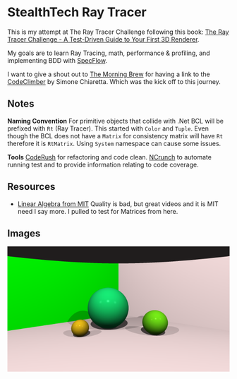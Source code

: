 # StealthTech Ray Tracer

This is my attempt at The Ray Tracer Challenge following this book: [The Ray Tracer Challenge - A Test-Driven Guide to Your First 3D Renderer](https://www.barnesandnoble.com/w/the-ray-tracer-challenge-jamis-buck/1127035142).

My goals are to learn Ray Tracing, math, performance & profiling, and implementing BDD with [SpecFlow](https://specflow.org/).

I want to give a shout out to [The Morning Brew](http://blog.cwa.me.uk/) for having a link to the [CodeClimber](http://codeclimber.net.nz/tags/raytracer-challenge) by Simone Chiaretta. Which was the kick off to this journey.

## Notes

**Naming Convention** For primitive objects that collide with .Net BCL will be prefixed with `Rt` (Ray Tracer). This started with `Color` and `Tuple`. Even though the BCL does not have a `Matrix` for consistency matrix will have `Rt` therefore it is  `RtMatrix`. Using `System` namespace can cause some issues.

**Tools** [CodeRush](https://www.devexpress.com/Products/CodeRush/) for refactoring and code clean. [NCrunch](https://www.ncrunch.net/) to automate running test and to provide information relating to code coverage.

## Resources

* [Linear Algebra from MIT](https://ocw.mit.edu/courses/mathematics/18-06sc-linear-algebra-fall-2011/) Quality is bad, but great videos and it is MIT need I say more. I pulled to test for Matrices from here.

## Images

![alt text](https://raw.githubusercontent.com/y2k4life/StealthTechRayTracer/master/Images/multi-lights.png "Chapter 7 & 8 With Multi-Lights")

